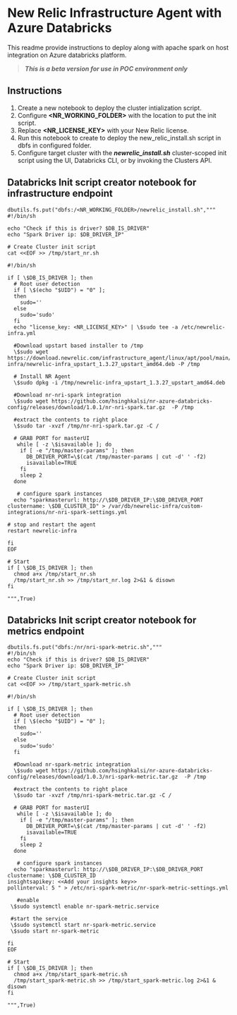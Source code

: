 # New Relic Infrastructure Agent with Azure Databricks
This readme provide instructions to deploy along with apache spark on host integration on Azure databricks platform.

> ***This is a beta version for use in POC environment only*** 

## Instructions

1. Create a new notebook to deploy the cluster intialization script. 
2. Configure **<NR_WORKING_FOLDER>** with the location to put the init script.
3. Replace **<NR_LICENSE_KEY>** with your New Relic license.
4. Run this notebook to create to deploy the new_relic_install.sh script in dbfs in configured folder.
5. Configure target cluster with the ***newrelic_install.sh*** cluster-scoped init script using the UI, Databricks CLI, or by invoking the Clusters API.


## Databricks Init script creator notebook for infrastructure endpoint

``` shell
dbutils.fs.put("dbfs:/<NR_WORKING_FOLDER>/newrelic_install.sh",""" 
#!/bin/sh

echo "Check if this is driver? $DB_IS_DRIVER"
echo "Spark Driver ip: $DB_DRIVER_IP"

# Create Cluster init script
cat <<EOF >> /tmp/start_nr.sh

#!/bin/sh

if [ \$DB_IS_DRIVER ]; then
  # Root user detection
  if [ \$(echo "$UID") = "0" ];                                      
  then                                                                     
    sudo=''                                                                
  else
    sudo='sudo'                                                        
  fi
  echo "license_key: <NR_LICENSE_KEY>" | \$sudo tee -a /etc/newrelic-infra.yml
  
  #Download upstart based installer to /tmp
  \$sudo wget https://download.newrelic.com/infrastructure_agent/linux/apt/pool/main/n/newrelic-infra/newrelic-infra_upstart_1.3.27_upstart_amd64.deb -P /tmp

  # Install NR Agent
  \$sudo dpkg -i /tmp/newrelic-infra_upstart_1.3.27_upstart_amd64.deb

  #Download nr-nri-spark integration
  \$sudo wget https://github.com/hsinghkalsi/nr-azure-databricks-config/releases/download/1.0.1/nr-nri-spark.tar.gz  -P /tmp

  #extract the contents to right place
  \$sudo tar -xvzf /tmp/nr-nri-spark.tar.gz -C /

  # GRAB PORT for masterUI
   while [ -z \$isavailable ]; do
    if [ -e "/tmp/master-params" ]; then
      DB_DRIVER_PORT=\$(cat /tmp/master-params | cut -d' ' -f2)
      isavailable=TRUE
    fi
    sleep 2
  done
  
   # configure spark instances
  echo "sparkmasterurl: http://\$DB_DRIVER_IP:\$DB_DRIVER_PORT
clustername: \$DB_CLUSTER_ID" > /var/db/newrelic-infra/custom-integrations/nr-nri-spark-settings.yml

# stop and restart the agent 
restart newrelic-infra

fi
EOF

# Start 
if [ \$DB_IS_DRIVER ]; then
  chmod a+x /tmp/start_nr.sh
  /tmp/start_nr.sh >> /tmp/start_nr.log 2>&1 & disown
fi

""",True)

```




## Databricks Init script creator notebook for metrics endpoint

```
dbutils.fs.put("dbfs:/nr/nri-spark-metric.sh",""" 
#!/bin/sh
echo "Check if this is driver? $DB_IS_DRIVER"
echo "Spark Driver ip: $DB_DRIVER_IP"

# Create Cluster init script
cat <<EOF >> /tmp/start_spark-metric.sh

#!/bin/sh

if [ \$DB_IS_DRIVER ]; then
  # Root user detection
  if [ \$(echo "$UID") = "0" ];                                      
  then                                                                     
    sudo=''                                                                
  else
    sudo='sudo'                                                        
  fi

  #Download nr-spark-metric integration
  \$sudo wget https://github.com/hsinghkalsi/nr-azure-databricks-config/releases/download/1.0.3/nri-spark-metric.tar.gz  -P /tmp

  #extract the contents to right place
  \$sudo tar -xvzf /tmp/nri-spark-metric.tar.gz -C /

  # GRAB PORT for masterUI
   while [ -z \$isavailable ]; do
    if [ -e "/tmp/master-params" ]; then
      DB_DRIVER_PORT=\$(cat /tmp/master-params | cut -d' ' -f2)
      isavailable=TRUE
    fi
    sleep 2
  done
  
   # configure spark instances
  echo "sparkmasterurl: http://\$DB_DRIVER_IP:\$DB_DRIVER_PORT
clustername: \$DB_CLUSTER_ID
insightsapikey: <<Add your insights key>>
pollinterval: 5 " > /etc/nri-spark-metric/nr-spark-metric-settings.yml

   #enable 
 \$sudo systemctl enable nr-spark-metric.service
 
 #start the service 
 \$sudo systemctl start nr-spark-metric.service
 \$sudo start nr-spark-metric

fi
EOF

# Start 
if [ \$DB_IS_DRIVER ]; then
  chmod a+x /tmp/start_spark-metric.sh
  /tmp/start_spark-metric.sh >> /tmp/start_spark-metric.log 2>&1 & disown
fi

""",True)
```




